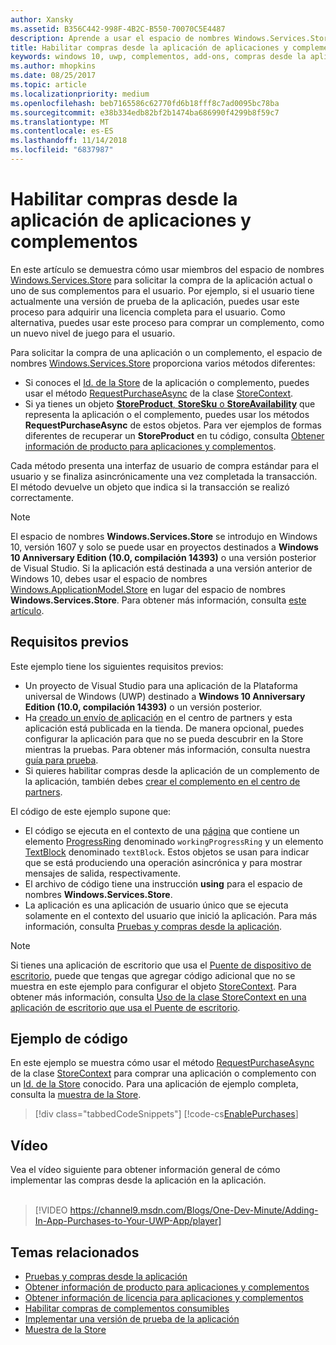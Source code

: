 ```yaml
---
author: Xansky
ms.assetid: B356C442-998F-4B2C-B550-70070C5E4487
description: Aprende a usar el espacio de nombres Windows.Services.Store para comprar una aplicación o uno de sus complementos.
title: Habilitar compras desde la aplicación de aplicaciones y complementos
keywords: windows 10, uwp, complementos, add-ons, compras desde la aplicación, in-app purchases, IAP, Windows.Services.Store
ms.author: mhopkins
ms.date: 08/25/2017
ms.topic: article
ms.localizationpriority: medium
ms.openlocfilehash: beb7165586c62770fd6b18fff8c7ad0095bc78ba
ms.sourcegitcommit: e38b334edb82bf2b1474ba686990f4299b8f59c7
ms.translationtype: MT
ms.contentlocale: es-ES
ms.lasthandoff: 11/14/2018
ms.locfileid: "6837987"
---
```

# <a name="enable-in-app-purchases-of-apps-and-add-ons"></a>Habilitar compras desde la aplicación de aplicaciones y complementos

En este artículo se demuestra cómo usar miembros del espacio de nombres [Windows.Services.Store](https://msdn.microsoft.com/library/windows/apps/windows.services.store.aspx) para solicitar la compra de la aplicación actual o uno de sus complementos para el usuario. Por ejemplo, si el usuario tiene actualmente una versión de prueba de la aplicación, puedes usar este proceso para adquirir una licencia completa para el usuario. Como alternativa, puedes usar este proceso para comprar un complemento, como un nuevo nivel de juego para el usuario.

Para solicitar la compra de una aplicación o un complemento, el espacio de nombres [Windows.Services.Store](https://msdn.microsoft.com/library/windows/apps/windows.services.store.aspx) proporciona varios métodos diferentes:
* Si conoces el [Id. de la Store](in-app-purchases-and-trials.md#store_ids) de la aplicación o complemento, puedes usar el método [RequestPurchaseAsync](https://docs.microsoft.com/uwp/api/windows.services.store.storecontext.requestpurchaseasync) de la clase [StoreContext](https://msdn.microsoft.com/library/windows/apps/windows.services.store.storecontext.aspx).
* Si ya tienes un objeto [**StoreProduct**, **StoreSku** o **StoreAvailability**](in-app-purchases-and-trials.md#products-skus) que representa la aplicación o el complemento, puedes usar los métodos **RequestPurchaseAsync** de estos objetos. Para ver ejemplos de formas diferentes de recuperar un **StoreProduct** en tu código, consulta [Obtener información de producto para aplicaciones y complementos](get-product-info-for-apps-and-add-ons.md).

Cada método presenta una interfaz de usuario de compra estándar para el usuario y se finaliza asincrónicamente una vez completada la transacción. El método devuelve un objeto que indica si la transacción se realizó correctamente.

> [!NOTE]
> El espacio de nombres **Windows.Services.Store** se introdujo en Windows 10, versión 1607 y solo se puede usar en proyectos destinados a **Windows 10 Anniversary Edition (10.0, compilación 14393)** o una versión posterior de Visual Studio. Si la aplicación está destinada a una versión anterior de Windows 10, debes usar el espacio de nombres [Windows.ApplicationModel.Store](https://msdn.microsoft.com/library/windows/apps/windows.applicationmodel.store.aspx) en lugar del espacio de nombres **Windows.Services.Store**. Para obtener más información, consulta [este artículo](in-app-purchases-and-trials-using-the-windows-applicationmodel-store-namespace.md).

## <a name="prerequisites"></a>Requisitos previos

Este ejemplo tiene los siguientes requisitos previos:
* Un proyecto de Visual Studio para una aplicación de la Plataforma universal de Windows (UWP) destinado a **Windows 10 Anniversary Edition (10.0, compilación 14393)** o un versión posterior.
* Ha [creado un envío de aplicación](https://msdn.microsoft.com/windows/uwp/publish/app-submissions) en el centro de partners y esta aplicación está publicada en la tienda. De manera opcional, puedes configurar la aplicación para que no se pueda descubrir en la Store mientras la pruebas. Para obtener más información, consulta nuestra [guía para prueba](in-app-purchases-and-trials.md#testing).
* Si quieres habilitar compras desde la aplicación de un complemento de la aplicación, también debes [crear el complemento en el centro de partners](../publish/add-on-submissions.md).

El código de este ejemplo supone que:
* El código se ejecuta en el contexto de una [página](https://msdn.microsoft.com/library/windows/apps/windows.ui.xaml.controls.page.aspx) que contiene un elemento [ProgressRing](https://msdn.microsoft.com/library/windows/apps/windows.ui.xaml.controls.progressring.aspx) denominado ```workingProgressRing``` y un elemento [TextBlock](https://msdn.microsoft.com/library/windows/apps/windows.ui.xaml.controls.textblock.aspx) denominado ```textBlock```. Estos objetos se usan para indicar que se está produciendo una operación asincrónica y para mostrar mensajes de salida, respectivamente.
* El archivo de código tiene una instrucción **using** para el espacio de nombres **Windows.Services.Store**.
* La aplicación es una aplicación de usuario único que se ejecuta solamente en el contexto del usuario que inició la aplicación. Para más información, consulta [Pruebas y compras desde la aplicación](in-app-purchases-and-trials.md#api_intro).

> [!NOTE]
> Si tienes una aplicación de escritorio que usa el [Puente de dispositivo de escritorio](https://developer.microsoft.com/windows/bridges/desktop), puede que tengas que agregar código adicional que no se muestra en este ejemplo para configurar el objeto [StoreContext](https://msdn.microsoft.com/library/windows/apps/windows.services.store.storecontext.aspx). Para obtener más información, consulta [Uso de la clase StoreContext en una aplicación de escritorio que usa el Puente de escritorio](in-app-purchases-and-trials.md#desktop).

## <a name="code-example"></a>Ejemplo de código

En este ejemplo se muestra cómo usar el método [RequestPurchaseAsync](https://docs.microsoft.com/uwp/api/windows.services.store.storecontext.requestpurchaseasync) de la clase [StoreContext](https://msdn.microsoft.com/library/windows/apps/windows.services.store.storecontext.aspx) para comprar una aplicación o complemento con un [Id. de la Store](in-app-purchases-and-trials.md#store-ids) conocido. Para una aplicación de ejemplo completa, consulta la [muestra de la Store](https://github.com/Microsoft/Windows-universal-samples/tree/master/Samples/Store).

> [!div class="tabbedCodeSnippets"]
[!code-cs[EnablePurchases](./code/InAppPurchasesAndLicenses_RS1/cs/PurchaseAddOnPage.xaml.cs#PurchaseAddOn)]

## <a name="video"></a>Vídeo

Vea el vídeo siguiente para obtener información general de cómo implementar las compras desde la aplicación en la aplicación.
<br/>
<br/>
> [!VIDEO https://channel9.msdn.com/Blogs/One-Dev-Minute/Adding-In-App-Purchases-to-Your-UWP-App/player]

## <a name="related-topics"></a>Temas relacionados

* [Pruebas y compras desde la aplicación](in-app-purchases-and-trials.md)
* [Obtener información de producto para aplicaciones y complementos](get-product-info-for-apps-and-add-ons.md)
* [Obtener información de licencia para aplicaciones y complementos](get-license-info-for-apps-and-add-ons.md)
* [Habilitar compras de complementos consumibles](enable-consumable-add-on-purchases.md)
* [Implementar una versión de prueba de la aplicación](implement-a-trial-version-of-your-app.md)
* [Muestra de la Store](https://github.com/Microsoft/Windows-universal-samples/tree/master/Samples/Store)
